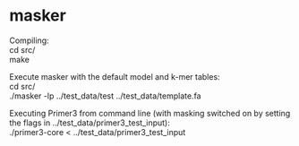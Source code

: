 # masker

Compiling:  
cd src/  
make  

Execute masker with the default model and k-mer tables:  
cd src/  
./masker -lp ../test_data/test ../test_data/template.fa  

Executing Primer3 from command line (with masking switched on by setting the flags in ../test_data/primer3_test_input):  
./primer3-core < ../test_data/primer3_test_input  
